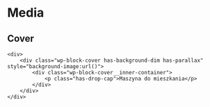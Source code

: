 # Media

## Cover

	<div>
		<div class="wp-block-cover has-background-dim has-parallax" style="background-image:url()">
			<div class="wp-block-cover__inner-container">
				<p class="has-drop-cap">Maszyna do mieszkania</p>
			</div>
		</div>
	</div>